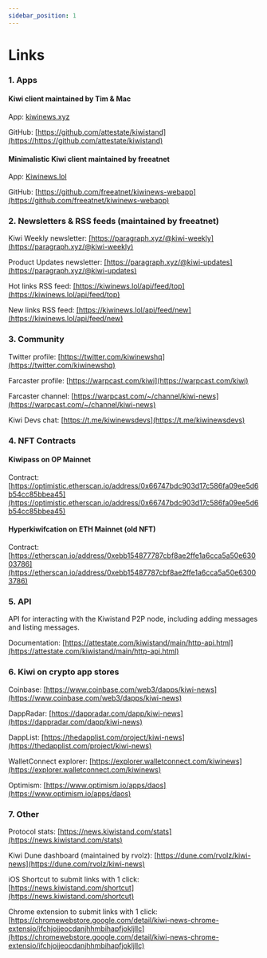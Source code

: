 ```yaml
---
sidebar_position: 1
---
```


# Links

### 1. Apps

#### Kiwi client maintained by Tim & Mac

App: <u>[kiwinews.xyz](https://kiwinews.xyz)</u>

GitHub: <u>[https://github.com/attestate/kiwistand](https://https://github.com/attestate/kiwistand)</u>

#### Minimalistic Kiwi client maintained by freeatnet

App: <u>[Kiwinews.lol](https://kiwinews.lol)</u>

GitHub: <u>[https://github.com/freeatnet/kiwinews-webapp](https://github.com/freeatnet/kiwinews-webapp)</u>

### 2. Newsletters & RSS feeds (maintained by freeatnet)

Kiwi Weekly newsletter: <u>[https://paragraph.xyz/@kiwi-weekly](https://paragraph.xyz/@kiwi-weekly)</u>

Product Updates newsletter: <u>[https://paragraph.xyz/@kiwi-updates](https://paragraph.xyz/@kiwi-updates)</u>

Hot links RSS feed: <u>[https://kiwinews.lol/api/feed/top](https://kiwinews.lol/api/feed/top)</u>

New links RSS feed: <u>[https://kiwinews.lol/api/feed/new](https://kiwinews.lol/api/feed/new)</u>

### 3. Community

Twitter profile: <u>[https://twitter.com/kiwinewshq](https://twitter.com/kiwinewshq)</u>

Farcaster profile: <u>[https://warpcast.com/kiwi](https://warpcast.com/kiwi)</u>

Farcaster channel: <u>[https://warpcast.com/~/channel/kiwi-news](https://warpcast.com/~/channel/kiwi-news)</u>

Kiwi Devs chat: <u>[https://t.me/kiwinewsdevs](https://t.me/kiwinewsdevs)</u>

### 4. NFT Contracts

#### Kiwipass on OP Mainnet

Contract: <u>[https://optimistic.etherscan.io/address/0x66747bdc903d17c586fa09ee5d6b54cc85bbea45](https://optimistic.etherscan.io/address/0x66747bdc903d17c586fa09ee5d6b54cc85bbea45)</u>

#### Hyperkiwifcation on ETH Mainnet (old NFT)

Contract: <u>[https://etherscan.io/address/0xebb154877787cbf8ae2ffe1a6cca5a50e63003786](https://etherscan.io/address/0xebb15487787cbf8ae2ffe1a6cca5a50e63003786)</u>

### 5. API

API for interacting with the Kiwistand P2P node, including adding messages and listing messages.

Documentation: <u>[https://attestate.com/kiwistand/main/http-api.html](https://attestate.com/kiwistand/main/http-api.html)</u>

### 6. Kiwi on crypto app stores

Coinbase: <u>[https://www.coinbase.com/web3/dapps/kiwi-news](https://www.coinbase.com/web3/dapps/kiwi-news)</u>

DappRadar: <u>[https://dappradar.com/dapp/kiwi-news](https://dappradar.com/dapp/kiwi-news)</u>

DappList: <u>[https://thedapplist.com/project/kiwi-news](https://thedapplist.com/project/kiwi-news)</u>

WalletConnect explorer: <u>[https://explorer.walletconnect.com/kiwinews](https://explorer.walletconnect.com/kiwinews)</u>

Optimism: <u>[https://www.optimism.io/apps/daos](https://www.optimism.io/apps/daos)</u>

### 7. Other

Protocol stats: <u>[https://news.kiwistand.com/stats](https://news.kiwistand.com/stats)</u>

Kiwi Dune dashboard (maintained by rvolz): <u>[https://dune.com/rvolz/kiwi-news](https://dune.com/rvolz/kiwi-news)</u>

iOS Shortcut to submit links with 1 click: <u>[https://news.kiwistand.com/shortcut](https://news.kiwistand.com/shortcut)</u>

Chrome extension to submit links with 1 click: <u>[https://chromewebstore.google.com/detail/kiwi-news-chrome-extensio/ifchjojjeocdanjhhmbihapfjokljllc](https://chromewebstore.google.com/detail/kiwi-news-chrome-extensio/ifchjojjeocdanjhhmbihapfjokljllc)</u>
